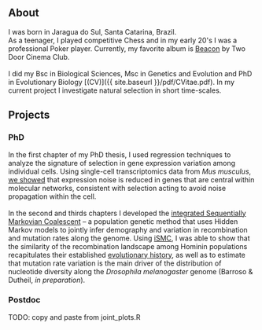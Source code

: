 ## About
I was born in Jaragua do Sul, Santa Catarina, Brazil.
<br>
As a teenager, I played competitive Chess and in my early 20's I was a professional Poker player.
Currently, my favorite album is [Beacon](https://open.spotify.com/album/3Mdzwty8ag5QyAYLxThypm?si=pMxZbAt7SGejBGPalS8h7g) by Two Door Cinema Club.
<br><br>
I did my Bsc in Biological Sciences, Msc in Genetics and Evolution and PhD in Evolutionary Biology [(CV)]({{ site.baseurl }}/pdf/CVitae.pdf).
In my current project I investigate natural selection in short time-scales.

## Projects

### PhD
In the first chapter of my PhD thesis, I used regression techniques to analyze the signature of selection in gene expression variation among individual cells. Using single-cell transcriptomics data from _Mus musculus_, [we showed](https://www.genetics.org/content/208/1/173) that expression noise is reduced in genes that are central within molecular networks, consistent with selection acting to avoid noise propagation within the cell.
<br><br>
In the second and thirds chapters I developed the [integrated Sequentially Markovian Coalescent][ismc] – a population genetic method that uses Hidden Markov models to jointly infer demography and variation in recombination and mutation rates along the genome. Using [iSMC][ismc], I was able to show that the similarity of the recombination landscape among Hominin populations recapitulates their established [evolutionary history](https://journals.plos.org/plosgenetics/article?id=10.1371/journal.pgen.1008449), as well as to estimate that mutation rate variation is the main driver of the distribution of nucleotide diversity along the _Drosophila melanogaster_ genome (Barroso & Dutheil, _in preparation_).

### Postdoc
TODO: copy and paste from joint_plots.R



[ismc]: https://github.com/gvbarroso/iSMC
[tides]: https://github.com/gvbarroso/ABCDFE